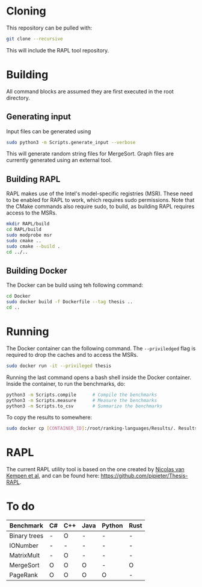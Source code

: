 # Cloning

This repository can be pulled with:

```bash
git clone --recursive
```

This will include the RAPL tool repository.

# Building

All command blocks are assumed they are first executed in the root directory.

## Generating input

Input files can be generated using

```bash
sudo python3 -m Scripts.generate_input --verbose
```

This will generate random string files for MergeSort. Graph files are currently generated using an external tool.

## Building RAPL

RAPL makes use of the Intel's model-specific registries (MSR). These need to be enabled for RAPL to work, which requires sudo permissions. Note that the CMake commands also require sudo, to build, as building RAPL requires access to the MSRs.

```bash
mkdir RAPL/build
cd RAPL/build
sudo modprobe msr
sudo cmake ..
sudo cmake --build .
cd ../..
```

## Building Docker

The Docker can be build using teh following command:

```bash
cd Docker
sudo docker build -f Dockerfile --tag thesis ..
cd ..
```

# Running

The Docker container can the following command. The `--priviledged` flag is required to drop the caches and to access the MSRs.

```bash
sudo docker run -it --privileged thesis
```

Running the last command opens a bash shell inside the Docker container. Inside the container, to run the benchmarks, do:

```bash
python3 -m Scripts.compile      # Compile the benchmarks
python3 -m Scripts.measure      # Measure the benchmarks
python3 -m Scripts.to_csv       # Summarize the benchmarks
```

To copy the results to somewhere:

```bash
sudo docker cp [CONTAINER_ID]:/root/ranking-languages/Results/. Results/.
```

# RAPL

The current RAPL utility tool is based on the one created by [Nicolas van Kempen et al](https://github.com/nicovank/Energy-Languages), and can be found here: https://github.com/pipieter/Thesis-RAPL.

# To do

| Benchmark    | C#  | C++ | Java | Python | Rust |
| ------------ | --- | --- | ---- | ------ | ---- |
| Binary trees | -   | O   | -    | -      | -    |
| IONumber     | -   | -   | -    | -      | -    |
| MatrixMult   | -   | O   | -    | -      | -    |
| MergeSort    | O   | O   | O    | -      | O    |
| PageRank     | O   | O   | O    | O      | -    |
